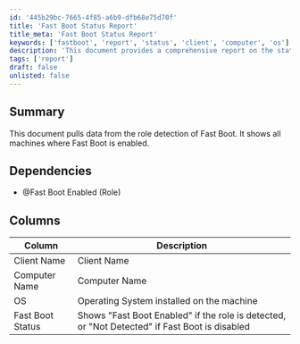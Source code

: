 ```yaml
---
id: '445b29bc-7665-4f85-a6b9-dfb68e75d70f'
title: 'Fast Boot Status Report'
title_meta: 'Fast Boot Status Report'
keywords: ['fastboot', 'report', 'status', 'client', 'computer', 'os']
description: 'This document provides a comprehensive report on the status of Fast Boot across various machines. It includes details on whether Fast Boot is enabled or not, along with client and computer names, and the operating system installed on each machine.'
tags: ['report']
draft: false
unlisted: false
---
```


## Summary

This document pulls data from the role detection of Fast Boot. It shows all machines where Fast Boot is enabled.

## Dependencies

- @Fast Boot Enabled (Role)  

## Columns

| Column          | Description                                                                               |
| --------------- | ----------------------------------------------------------------------------------------- |
| Client Name     | Client Name                                                                               |
| Computer Name   | Computer Name                                                                             |
| OS              | Operating System installed on the machine                                                 |
| Fast Boot Status| Shows "Fast Boot Enabled" if the role is detected, or "Not Detected" if Fast Boot is disabled |

